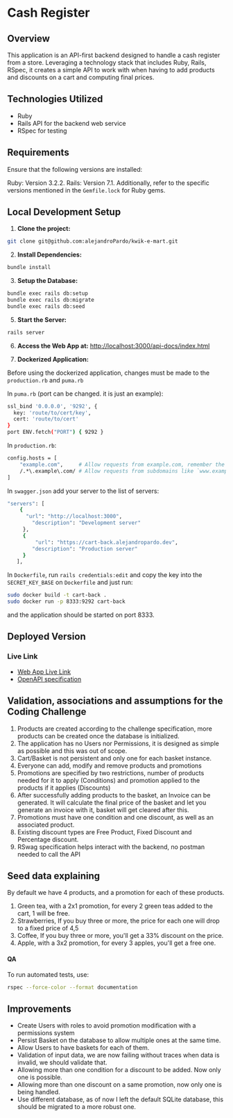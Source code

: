 # Cash Register

## Overview

This application is an API-first backend designed to handle a cash register from a store. Leveraging a technology stack that includes Ruby, Rails, RSpec, it creates a simple API to work with when having to add products and discounts on a cart and computing final prices.

## Technologies Utilized

- Ruby
- Rails API for the backend web service
- RSpec for testing

## Requirements

Ensure that the following versions are installed:

Ruby: Version 3.2.2.
Rails: Version 7.1.
Additionally, refer to the specific versions mentioned in the `Gemfile.lock` for Ruby gems.

## Local Development Setup

1. **Clone the project:**

```bash
git clone git@github.com:alejandroPardo/kwik-e-mart.git
```

2. **Install Dependencies:**

```bash
bundle install
```

3. **Setup the Database:**

```bash
bundle exec rails db:setup
bundle exec rails db:migrate
bundle exec rails db:seed
```

5. **Start the Server:**

```bash
rails server
```

6. **Access the Web App at:** [http://localhost:3000/api-docs/index.html](http://localhost:3000/api-docs/index.html)

7. **Dockerized Application:**

Before using the dockerized application, changes must be made to the `production.rb` and `puma.rb`

In `puma.rb` (port can be changed. it is just an example):

```bash
ssl_bind '0.0.0.0', '9292', {
  key: 'route/to/cert/key',
  cert: 'route/to/cert'
}
port ENV.fetch("PORT") { 9292 }
```

In `production.rb`:

```bash
config.hosts = [
    "example.com",     # Allow requests from example.com, remember the port here if needed
    /.*\.example\.com/ # Allow requests from subdomains like `www.example.com`
]
```

In `swagger.json` add your server to the list of servers:

```bash
"servers": [
    {
      "url": "http://localhost:3000",
        "description": "Development server"
     },
     {
         "url": "https://cart-back.alejandropardo.dev",
        "description": "Production server"
     }
   ],
```

In `Dockerfile`, run `rails credentials:edit` and copy the key into the `SECRET_KEY_BASE` on `Dockerfile` and just run:

```bash
sudo docker build -t cart-back .
sudo docker run -p 8333:9292 cart-back
```

and the application should be started on port 8333.

## Deployed Version

### Live Link

- [Web App Live Link](https://cart.alejandropardo.dev/)
- [OpenAPI specification](https://cart-back.alejandropardo.dev/)

## Validation, associations and assumptions for the Coding Challenge

1. Products are created according to the challenge specification, more products can be created once the database is initialized.
2. The application has no Users nor Permissions, it is designed as simple as possible and this was out of scope.
3. Cart/Basket is not persistent and only one for each basket instance.
4. Everyone can add, modify and remove products and promotions
5. Promotions are specified by two restrictions, number of products needed for it to apply (Conditions) and promotion applied to the products if it applies (Discounts)
6. After successfully adding products to the basket, an Invoice can be generated. It will calculate the final price of the basket and let you generate an invoice with it, basket will get cleared after this.
7. Promotions must have one condition and one discount, as well as an associated product.
8. Existing discount types are Free Product, Fixed Discount and Percentage discount.
9. RSwag specification helps interact with the backend, no postman needed to call the API

## Seed data explaining

By default we have 4 products, and a promotion for each of these products.

1. Green tea, with a 2x1 promotion, for every 2 green teas added to the cart, 1 will be free.
2. Strawberries, If you buy three or more, the price for each one will drop to a fixed price of 4,5
3. Coffee, If you buy three or more, you'll get a 33% discount on the price.
4. Apple, with a 3x2 promotion, for every 3 apples, you'll get a free one.

#### QA

To run automated tests, use:

```bash
rspec --force-color --format documentation
```

## Improvements

- Create Users with roles to avoid promotion modification with a permissions system
- Persist Basket on the database to allow multiple ones at the same time.
- Allow Users to have baskets for each of them.
- Validation of input data, we are now failing without traces when data is invalid, we should validate that.
- Allowing more than one condition for a discount to be added. Now only one is possible.
- Allowing more than one discount on a same promotion, now only one is being handled.
- Use different database, as of now I left the default SQLite database, this should be migrated to a more robust one.
